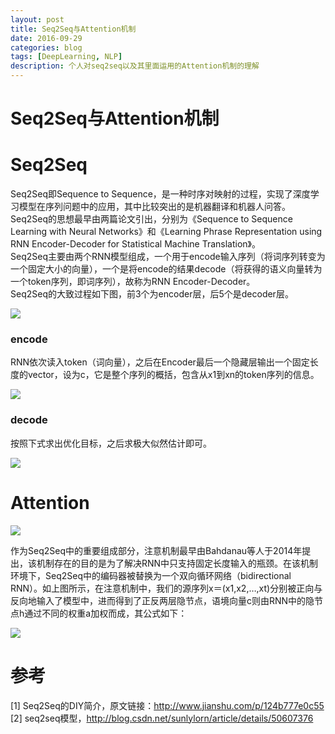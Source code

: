 ```yaml
--- 
layout: post 
title: Seq2Seq与Attention机制
date: 2016-09-29 
categories: blog 
tags: [DeepLearning, NLP] 
description: 个人对seq2seq以及其里面运用的Attention机制的理解
--- 
```


# Seq2Seq与Attention机制

# Seq2Seq

Seq2Seq即Sequence to Sequence，是一种时序对映射的过程，实现了深度学习模型在序列问题中的应用，其中比较突出的是机器翻译和机器人问答。Seq2Seq的思想最早由两篇论文引出，分别为《Sequence to Sequence Learning with Neural Networks》和《Learning Phrase Representation using RNN Encoder-Decoder for Statistical Machine Translation》。  
Seq2Seq主要由两个RNN模型组成，一个用于encode输入序列（将词序列转变为一个固定大小的向量），一个是将encode的结果decode（将获得的语义向量转为一个token序列，即词序列），故称为RNN Encoder-Decoder。  
Seq2Seq的大致过程如下图，前3个为encoder层，后5个是decoder层。

![](http://odjt9j2ec.bkt.clouddn.com/seq-to-seqseq2seq1.png)

### encode

RNN依次读入token（词向量），之后在Encoder最后一个隐藏层输出一个固定长度的vector，设为c，它是整个序列的概括，包含从x1到xn的token序列的信息。

![](http://odjt9j2ec.bkt.clouddn.com/seq-to-seqseq2seq2.png)

### decode

按照下式求出优化目标，之后求极大似然估计即可。

![](http://odjt9j2ec.bkt.clouddn.com/seq-to-seqseq2seq3.png)


# Attention

![](http://odjt9j2ec.bkt.clouddn.com/seq-to-seqseq2seq4.png)

作为Seq2Seq中的重要组成部分，注意机制最早由Bahdanau等人于2014年提出，该机制存在的目的是为了解决RNN中只支持固定长度输入的瓶颈。在该机制环境下，Seq2Seq中的编码器被替换为一个双向循环网络（bidirectional RNN）。如上图所示，在注意机制中，我们的源序列x＝(x1,x2,…,xt)分别被正向与反向地输入了模型中，进而得到了正反两层隐节点，语境向量c则由RNN中的隐节点h通过不同的权重a加权而成，其公式如下：

![](http://odjt9j2ec.bkt.clouddn.com/seq-to-seqseq2seq5.png)


# 参考


[1] Seq2Seq的DIY简介，原文链接：http://www.jianshu.com/p/124b777e0c55  
[2] seq2seq模型，http://blog.csdn.net/sunlylorn/article/details/50607376

